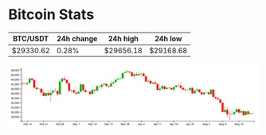 # Bitcoin Stats

BTC/USDT|24h change|24h high|24h low|
|---|---|---|---|
|$29330.62|0.28%|$29656.18|$29168.68|

<img src="./chart.svg">
